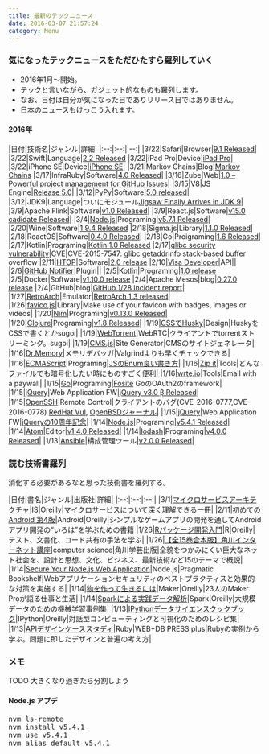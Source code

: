 ```yaml
---
title: 最新のテックニュース
date: 2016-03-07 21:57:24
category: Menu
---
```

### 気になったテックニュースをただひたすら羅列していく
* 2016年1月〜開始。
* テックと言いながら、ガジェット的なものも羅列します。
* なお、日付は自分が気になった日でありリリース日ではありません。
* 日本のニュースもけっこう入れます。

#### 2016年

|日付|技術名|ジャンル|詳細|
|:--:|:--:|:--:|
|3/22|Safari|Browser|[9.1 Released](https://developer.apple.com/library/mac/releasenotes/General/WhatsNewInSafari/Articles/Safari_9_1.html)|
|3/22|Swift|Language|[2.2 Released](https://swift.org/blog/swift-2-2-released/)
|3/22|iPad Pro|Device|[iPad Pro](http://www.apple.com/jp/ipad-pro/)|
|3/22|iPhone SE|Device|[iPhone SE](http://www.apple.com/iphone-se/)|
|3/21|Markov Chains|Blog|[Markov Chains](http://setosa.io/ev/markov-chains/)
|3/17|InfraRuby|Software|[4.0 Released](http://infraruby.com/blog/infraruby-4.0-released)|
|3/16|Zube|Web|[1.0 – Powerful project management for GitHub Issues](https://zube.io/)|
|3/15|V8|JS Engine|[Release 5.0](http://v8project.blogspot.jp/2016/03/v8-release-50.html)|
|3/12|PyPy|Software|[5.0 released](http://morepypy.blogspot.jp/2016/03/pypy-50-released.html)|
|3/12|JDK9|Language|ついにモジュール[Jigsaw Finally Arrives in JDK 9](http://www.infoq.com/news/2016/03/jigsaw-jdk-9)|
|3/9|Apache Flink|Software|[v1.0 Released](http://flink.apache.org/news/2016/03/08/release-1.0.0.html)|
|3/9|React.js|Software|[v15.0 cadidate Released](https://facebook.github.io/react/blog/2016/03/07/react-v15-rc1.html)|
|3/4|[Node.js](https://nodejs.org/en/)|Programing|[v5.7.1 Released](https://github.com/nodejs/node/releases/tag/v5.7.1)|
|2/20|Wine|Software|[1.9.4 Released](https://www.winehq.org/announce/1.9.4)
|2/18|Sigma.js|Library|[1.1.0 Released](http://sigmajs.org/#)|
|2/18|ReactOS|Software|[0.4.0 Released](https://reactos.org/project-news/reactos-040-released)|
|2/18|Go|Proigraming|[1.6 Released](https://blog.golang.org/go1.6)|
|2/17|Kotlin|Programing|[Kotlin 1.0 Released](http://blog.jetbrains.com/kotlin/2016/02/kotlin-1-0-released-pragmatic-language-for-jvm-and-android/)
|2/17|[glibc security vulnerability](https://googleonlinesecurity.blogspot.jp/2016/02/cve-2015-7547-glibc-getaddrinfo-stack.html)|CVE|CVE-2015-7547: glibc getaddrinfo stack-based buffer overflow
|2/11|[HTOP](http://hisham.hm/htop/index.php?page=main)|Software|[2.0 release](http://hisham.hm/htop/releases/2.0.0/)
|2/10|[Visa Developer](https://developer.visa.com/)|API||
|2/6|[GitHub Notifier](https://chrome.google.com/webstore/detail/github-notifier/ekjiicgclcmjodoijejldoohdlomjlhl)|Plugin||
|2/5|Kotlin|Programing|[1.0 release](http://blog.jetbrains.com/kotlin/2016/02/kotlin-1-0-release-candidate-is-out/)
|2/5|Docker|Software|[v1.10.0 release](https://github.com/docker/docker/releases/tag/v1.10.0)
|2/4|Apache Mesos|blog|[0.27.0 release](http://mesos.apache.org/blog/mesos-0-27-0-released/)
|2/4|GitHub|blog|[GitHub 1/28 incident report](https://github.com/blog/2106-january-28th-incident-report)|
|1/27|[RetroArch](http://www.libretro.com/)|Emulator|[RetroArch 1.3 released](http://www.libretro.com/index.php/retroarch-1-3-released/)|
|1/26|[favico.js](http://lab.ejci.net/favico.js/)|Library|Make use of your favicon with badges, images or videos|
|1/20|[Nim](http://nim-lang.org/)|Programing|[v0.13.0 Released](http://nim-lang.org/news.html#Z2016-01-18-version-0-13-0-released)|
|1/20|[Clojure](http://clojure.org/)|Programing|[v1.8 Released](http://blog.cognitect.com/blog/2016/1/19/clojure-18)|
|1/19|[CSSでHusky](http://codepen.io/davidkpiano/pen/wMqXea)|Design|HuskyをCSSで書くとかsugoi|
|1/19|[WebTorrent](https://webtorrent.io/)|WebRTC|クライアントでtorrentストリーミング。sugoi|
|1/19|[CMS.js](http://cdmedia.github.io/cms.js/)|Site Generator|CMSのサイトジェネレータ|
|1/16|[Dr.Memory](http://drmemory.org/)|メモリデバッガ|Valgrindよりも早くチェックできる|
|1/16|[ECMAScript](http://www.ecmascript.org/)|Programing|[JSのEnum良い書き方](http://www.2ality.com/2016/01/enumify.html)|
|1/16|[Zip it](https://zipit.io/)|Tools|どんなファイルでも暗号化したい時にものすごく便利|
|1/16|[wrte.io](https://wrte.io/)|Tools|Email with a paywall|
|1/15|[Go](https://golang.org/)|Programing|[Fosite](https://ory.am/fosite) GoのOAuth2のframework|
|1/15|[jQuery](http://jquery.com/)|Web Application FW|[jQuery v3.0 β Released](http://blog.jquery.com/2016/01/14/jquery-3-0-beta-released/)|
|1/15|[OpenSSH](http://www.openssh.com/)|Remote Control|クライアントのバグ(CVE-2016-0777,CVE-2016-0778) [RedHat Vul](https://rhn.redhat.com/errata/RHSA-2016-0043.html), [OpenBSDジャーナル](http://undeadly.org/cgi?action=article&sid=20160114142733)|
|1/15|[jQuery](https://jquery.com/)|Web Application FW|[jQueryの10周年記念](http://ejohn.org/blog/10th-anniversary-of-jquery/)|
|1/14|[Node.js](https://nodejs.org/en/)|Programing|[v5.4.1 Released](https://github.com/nodejs/node/releases/tag/v5.4.1)|
|1/14|[Atom](https://atom.io/)|Editor|[v1.4.0 Released](https://github.com/atom/atom/releases/tag/v1.4.0)|
|1/14|[lodash](https://lodash.com/)|Programing|[v4.0.0 Released](https://github.com/lodash/lodash/releases/tag/4.0.0)|
|1/13|[Ansible](http://www.ansible.com/)|構成管理ツール|[v2.0.0 Released](http://www.ansible.com/blog/ansible-2.0-launch)|

### 読む技術書羅列
消化する必要があるなと思った技術書を羅列する。

|日付|書名|ジャンル|出版社|詳細|
|:--:|:--:|:--:|
|3/1|[マイクロサービスアーキテクチャ](http://www.oreilly.co.jp/books/9784873117607/)|IS|Oreilly|マイクロサービスについて深く理解できる一冊|
|2/11|[初めてのAndroid 第4版](http://www.oreilly.co.jp/books/9784873117492/)|Android|Oreilly|シンプルなゲームアプリの開発を通してAndroidアプリ開発の“いろは”を学ぶための書籍
|1/26|[Rパッケージ開発入門](http://www.oreilly.co.jp/books/9784873117591/)|R|Oreilly|テスト、文書化、コード共有の手法を学ぶ|
|1/26|[【全15巻合本版】角川インターネット講座](http://kci-salon.jp/books/)|computer science|角川学芸出版|全貌をつかみにくい巨大なネット社会を、設計と思想、文化、ビジネス、最新技術など15のテーマで概説|
|1/14|[Secure Your Node.js Web Application](https://pragprog.com/book/kdnodesec/secure-your-node-js-web-application)|Node.js|Pragmatic Bookshelf|Webアプリケーションセキュリティのベストプラクティスと効果的な対策を実施する|
|1/14|[物を作って生きるには](http://www.oreilly.co.jp/books/9784873117478/)|Maker|Oreilly|23人のMaker Proが語る仕事と生活|
|1/14|[Sparkによる実践データ解析](http://www.oreilly.co.jp/books/9784873117508/)|Spark|Oreilly|大規模データのための機械学習事例集|
|1/13|[IPythonデータサイエンスクックブック](https://www.oreilly.co.jp/books/9784873117485/)|IPython|Oreilly|対話型コンピューティングと可視化のためのレシピ集|
|1/13|[APIデザインケーススタディ](http://gihyo.jp/book/2016/978-4-7741-7802-8)|Ruby|WEB+DB PRESS plus|Rubyの実例から学ぶ。問題に即したデザインと普遍の考え方|

### メモ
TODO 大きくなり過ぎたら分割しよう

#### Node.js アプデ

<pre>
nvm ls-remote
nvm install v5.4.1
nvm use v5.4.1
nvm alias default v5.4.1
</pre>
